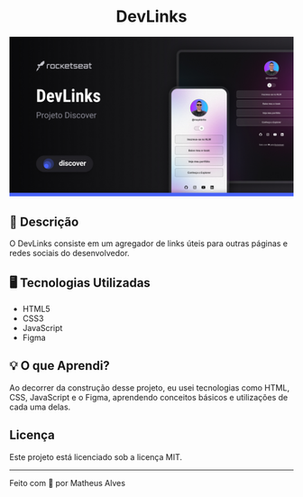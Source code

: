 <h1 align="center">DevLinks</h1>

<img src="https://github.com/Matheus-AlvesCS/DevLinks/blob/master/.github/Cover.jpg?raw=true" />

## 📃 Descrição

O DevLinks consiste em um agregador de links úteis para outras páginas e redes sociais do desenvolvedor.

## 🖥️ Tecnologias Utilizadas

- HTML5
- CSS3
- JavaScript
- Figma

## 💡 O que Aprendi?

Ao decorrer da construção desse projeto, eu usei tecnologias como HTML, CSS, JavaScript e o Figma, aprendendo conceitos básicos e utilizações de cada uma delas.

## Licença

Este projeto está licenciado sob a licença MIT.

---

Feito com 💙 por Matheus Alves
